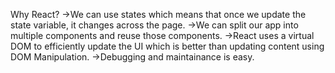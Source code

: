Why React?
->We can use states which means that once we update the state variable, it changes across the page.
->We can split our app into multiple components and reuse those components.
->React uses a virtual DOM to efficiently update the UI which is better than updating content using DOM Manipulation.
->Debugging and maintainance is easy.